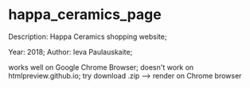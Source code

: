 # happa_ceramics_page

Description: Happa Ceramics shopping website;

Year: 2018;
Author: Ieva Paulauskaite;

works well on Google Chrome Browser; 
doesn't work on htmlpreview.github.io; 
try download .zip --> render on Chrome browser
